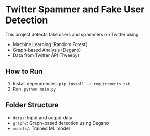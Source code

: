 # Twitter Spammer and Fake User Detection

This project detects fake users and spammers on Twitter using:
- Machine Learning (Random Forest)
- Graph-based Analysis (Degano)
- Data from Twitter API (Tweepy)

## How to Run
1. Install dependencies: `pip install -r requirements.txt`
2. Run: `python main.py`

## Folder Structure
- `data/`: Input and output data
- `graph/`: Graph-based detection using Degano
- `models/`: Trained ML model
